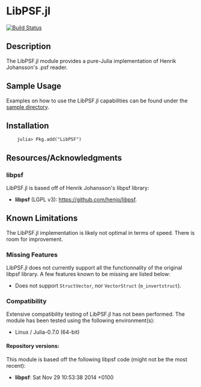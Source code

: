 # LibPSF.jl

[![Build Status](https://travis-ci.org/ma-laforge/LibPSF.jl.svg?branch=master)](https://travis-ci.org/ma-laforge/LibPSF.jl)

## Description

The LibPSF.jl module provides a pure-Julia implementation of Henrik Johansson's .psf reader.

## Sample Usage

Examples on how to use the LibPSF.jl capabilities can be found under the [sample directory](sample/).

<a name="Installation"></a>
## Installation

		julia> Pkg.add("LibPSF")

## Resources/Acknowledgments

### libpsf

LibPSF.jl is based off of Henrik Johansson's libpsf library:

 - **libpsf** (LGPL v3): <https://github.com/henjo/libpsf>.

## Known Limitations

The LibPSF.jl implementation is likely not optimal in terms of speed.  There is room for improvement.

### Missing Features

LibPSF.jl does not currently support all the functionnality of the original libpsf library.  A few features known to be missing are listed below:

 - Does not support `StructVector`, nor `VectorStruct` (`m_invertstruct`).

### Compatibility

Extensive compatibility testing of LibPSF.jl has not been performed.  The module has been tested using the following environment(s):

 - Linux / Julia-0.7.0 (64-bit)

#### Repository versions:

This module is based off the following libpsf code (might not be the most recent):

 - **libpsf**: Sat Nov 29 10:53:38 2014 +0100

